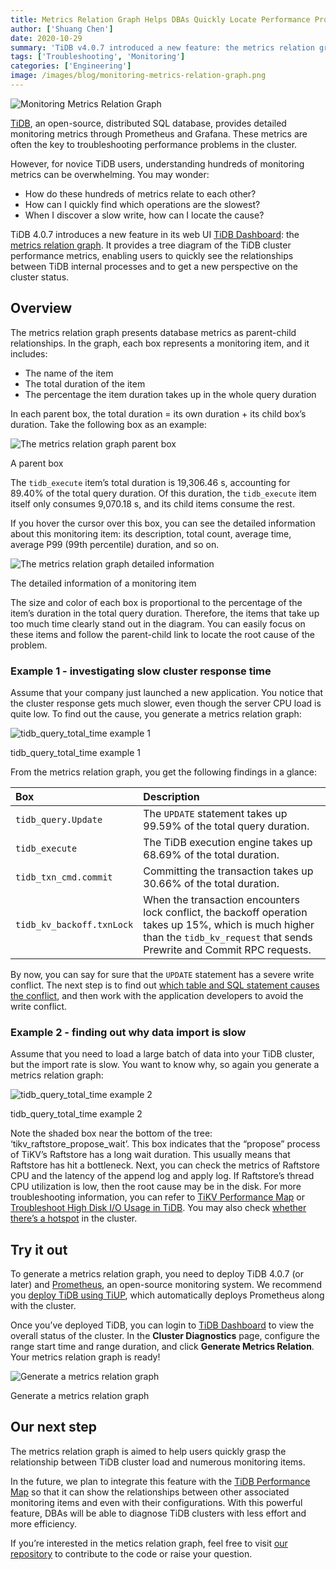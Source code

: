 ```yaml
---
title: Metrics Relation Graph Helps DBAs Quickly Locate Performance Problems in TiDB
author: ['Shuang Chen']
date: 2020-10-29
summary: 'TiDB v4.0.7 introduced a new feature: the metrics relation graph. It helps users clearly see the relationship between different performance metrics in a database cluster and thus quickly locate the root causes of performance problems.'
tags: ['Troubleshooting', 'Monitoring']
categories: ['Engineering']
image: /images/blog/monitoring-metrics-relation-graph.png
---
```


![Monitoring Metrics Relation Graph](media/monitoring-metrics-relation-graph.png)

[TiDB](https://docs.pingcap.com/tidb/stable), an open-source, distributed SQL database, provides detailed monitoring metrics through Prometheus and Grafana. These metrics are often the key to troubleshooting performance problems in the cluster.

However, for novice TiDB users, understanding hundreds of monitoring metrics can be overwhelming. You may wonder:

* How do these hundreds of metrics relate to each other?
* How can I quickly find which operations are the slowest?
* When I discover a slow write, how can I locate the cause?

TiDB 4.0.7 introduces a new feature in its web UI [TiDB Dashboard](https://docs.pingcap.com/tidb/stable/dashboard-intro): the [metrics relation graph](https://docs.pingcap.com/tidb/stable/dashboard-metrics-relation). It provides a tree diagram of the TiDB cluster performance metrics, enabling users to quickly see the relationships between TiDB internal processes and to get a new perspective on the cluster status.

## Overview

The metrics relation graph presents database metrics as parent-child relationships. In the graph, each box represents a monitoring item, and it includes:

* The name of the item
* The total duration of the item
* The percentage the item duration takes up in the whole query duration

In each parent box, the total duration = its own duration + its child box’s duration. Take the following box as an example:

![The metrics relation graph parent box](media/monitoring-metrics-relation-graph-parent-box.png)
<div class="caption-center">A parent box</div>

The `tidb_execute` item’s total duration is 19,306.46 s, accounting for 89.40% of the total query duration. Of this duration, the `tidb_execute` item itself only consumes 9,070.18 s, and its child items consume the rest.

If you hover the cursor over this box, you can see the detailed information about this monitoring item: its description, total count, average time, average P99 (99th percentile) duration, and so on.

![The metrics relation graph detailed information](media/monitoring-metrics-relation-graph-detailed-info.png)
<div class="caption-center">The detailed information of a monitoring item</div>

The size and color of each box is proportional to the percentage of the item’s duration in the total query duration. Therefore, the items that take up too much time clearly stand out in the diagram. You can easily focus on these items and follow the parent-child link to locate the root cause of the problem.

### Example 1 - investigating slow cluster response time

Assume that your company just launched a new application. You notice that the cluster response gets much slower, even though the server CPU load is quite low. To find out the cause, you generate a metrics relation graph:

![tidb_query_total_time example 1](media/monitoring-metrics-relation-graph-tidb_query_total_time-1.png)
<div class="caption-center">tidb_query_total_time example 1</div>

From the metrics relation graph, you get the following findings in a glance:

| Box | Description |
|:--|:-----|
| `tidb_query.Update` | The `UPDATE` statement takes up 99.59% of the total query duration. |
| `tidb_execute` | The TiDB execution engine takes up 68.69% of the total duration. |
| `tidb_txn_cmd.commit` | Committing the transaction takes up 30.66% of the total duration. |
| `tidb_kv_backoff.txnLock` | When the transaction encounters lock conflict, the  backoff operation takes up 15%, which is much higher than the `tidb_kv_request` that sends Prewrite and Commit RPC requests. |

By now, you can say for sure that the `UPDATE` statement has a severe write conflict. The next step is to find out [which table and SQL statement causes the conflict](https://docs.pingcap.com/tidb/stable/troubleshoot-write-conflicts), and then work with the application developers to avoid the write conflict.

### Example 2 - finding out why data import is slow

Assume that you need to load a large batch of data into your TiDB cluster, but the import rate is slow. You want to know why, so again you generate a metrics relation graph:

![tidb_query_total_time example 2](media/monitoring-metrics-relation-graph-tidb_query_total_time-2.png)
<div class="caption-center">tidb_query_total_time example 2</div>

Note the shaded box near the bottom of the tree: ‘tikv_raftstore_propose_wait’. This box indicates that the “propose” process of TiKV’s Raftstore has a long wait duration. This usually means that Raftstore has hit a bottleneck. Next, you can check the metrics of Raftstore CPU and the latency of the append log and apply log. If Raftstore’s thread CPU utilization is low, then the root cause may be in the disk. For more troubleshooting information, you can refer to [TiKV Performance Map](https://asktug.com/_/tidb-performance-map/#/tikv) or [Troubleshoot High Disk I/O Usage in TiDB](https://docs.pingcap.com/tidb/stable/troubleshoot-high-disk-io). You may also check [whether there’s a hotspot](https://docs.pingcap.com/tidb/stable/troubleshoot-hot-spot-issues) in the cluster.

## Try it out

To generate a metrics relation graph, you need to deploy TiDB 4.0.7 (or later) and [Prometheus](https://prometheus.io/), an open-source monitoring system. We recommend you [deploy TiDB using TiUP](https://docs.pingcap.com/tidb/stable/production-deployment-using-tiup), which automatically deploys Prometheus along with the cluster.

Once you’ve deployed TiDB, you can login to [TiDB Dashboard](https://docs.pingcap.com/tidb/stable/dashboard-intro) to view the overall status of the cluster. In the **Cluster Diagnostics** page, configure the range start time and range duration, and click **Generate Metrics Relation**. Your metrics relation graph is ready!

![Generate a metrics relation graph](media/monitoring-metrics-relation-graph-generate.png)
<div class="caption-center">Generate a metrics relation graph</div>

## Our next step

The metrics relation graph is aimed to help users quickly grasp the relationship between TiDB cluster load and numerous monitoring items.

In the future, we plan to integrate this feature with the [TiDB Performance Map](https://asktug.com/_/tidb-performance-map/#/) so that it can show the relationships between other associated monitoring items and even with their configurations. With this powerful feature, DBAs will be able to diagnose TiDB clusters with less effort and more efficiency.

If you’re interested in the metics relation graph, feel free to visit [our repository](https://github.com/pingcap-incubator/tidb-dashboard) to contribute to the code or raise your question.
